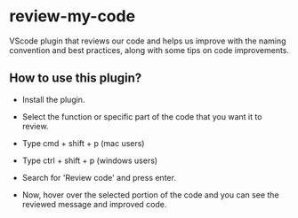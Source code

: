 # review-my-code
VScode plugin that reviews our code and helps us improve with the naming convention and best practices, along with some tips on code improvements.

## How to use this plugin?

- Install the plugin.

- Select the function or specific part of the code that you want it to review.
- Type cmd + shift + p (mac users)
- Type ctrl + shift + p (windows users)
- Search for 'Review code' and press enter.
- Now, hover over the selected portion of the code and you can see the reviewed message and improved code.
